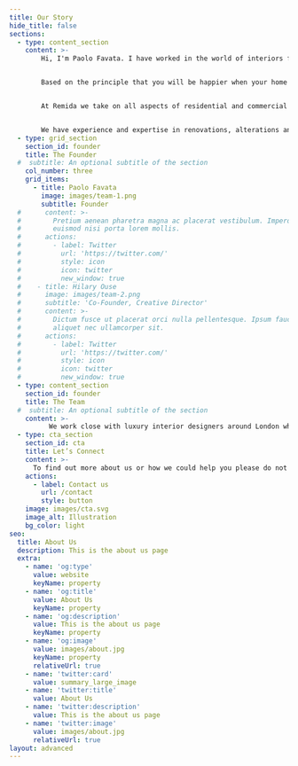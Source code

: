 ```yaml
---
title: Our Story
hide_title: false
sections:
  - type: content_section
    content: >-
        Hi, I'm Paolo Favata. I have worked in the world of interiors for many years and understand the problem that people face of wanting to create a lovely home whilst lacking the time, confidence or contacts to achieve it as easily as they would like. And so I founded Remida Properties Solutions, to help you to build what you need.


        Based on the principle that you will be happier when your home suits you and the way that you choose to live, we put you at the centre of the process in everything we do.


        At Remida we take on all aspects of residential and commercial painting, decorating and feature design walls and ceiling from plasterboard to suit your plans for both interior and exterior jobs to improve and give a character to your property.


        We have experience and expertise in renovations, alterations and refurbishment. We love working with design plans, transforming the project into your dream house. 
  - type: grid_section
    section_id: founder
    title: The Founder
  #  subtitle: An optional subtitle of the section
    col_number: three
    grid_items:
      - title: Paolo Favata
        image: images/team-1.png
        subtitle: Founder
  #      content: >-
  #        Pretium aenean pharetra magna ac placerat vestibulum. Imperdiet sed
  #        euismod nisi porta lorem mollis.
  #      actions:
  #        - label: Twitter
  #          url: 'https://twitter.com/'
  #          style: icon
  #          icon: twitter
  #          new_window: true
  #    - title: Hilary Ouse
  #      image: images/team-2.png
  #      subtitle: 'Co-Founder, Creative Director'
  #      content: >-
  #        Dictum fusce ut placerat orci nulla pellentesque. Ipsum faucibus vitae
  #        aliquet nec ullamcorper sit.
  #      actions:
  #        - label: Twitter
  #          url: 'https://twitter.com/'
  #          style: icon
  #          icon: twitter
  #          new_window: true
  - type: content_section
    section_id: founder
    title: The Team
  #  subtitle: An optional subtitle of the section
    content: >- 
          We work close with luxury interior designers around London which are relaying to our professional service in order to recreate in real their projects. In this way we have the opportunity to support you in creating a lovely environment that can make such a difference to the quality of your life.
  - type: cta_section
    section_id: cta
    title: Let’s Connect
    content: >-
      To find out more about us or how we could help you please do not hesitate to get in touch at  [paoleno21@gmail.com](mailto:paoleno21@gmail.com) or at [+44 7402052652](). We would love to hear from you.
    actions:
      - label: Contact us
        url: /contact
        style: button
    image: images/cta.svg
    image_alt: Illustration
    bg_color: light
seo:
  title: About Us
  description: This is the about us page
  extra:
    - name: 'og:type'
      value: website
      keyName: property
    - name: 'og:title'
      value: About Us
      keyName: property
    - name: 'og:description'
      value: This is the about us page
      keyName: property
    - name: 'og:image'
      value: images/about.jpg
      keyName: property
      relativeUrl: true
    - name: 'twitter:card'
      value: summary_large_image
    - name: 'twitter:title'
      value: About Us
    - name: 'twitter:description'
      value: This is the about us page
    - name: 'twitter:image'
      value: images/about.jpg
      relativeUrl: true
layout: advanced
---
```

